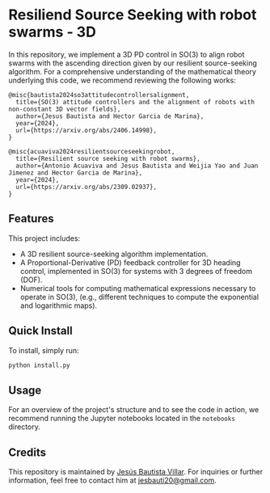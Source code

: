 # Resiliend Source Seeking with robot swarms - 3D

In this repository, we implement a 3D PD control in SO(3) to align robot swarms with the ascending direction given by our resilient source-seeking algorithm. For a comprehensive understanding of the mathematical theory underlying this code, we recommend reviewing the following works:

    @misc{bautista2024so3attitudecontrollersalignment,
      title={SO(3) attitude controllers and the alignment of robots with non-constant 3D vector fields}, 
      author={Jesus Bautista and Hector Garcia de Marina},
      year={2024},
      url={https://arxiv.org/abs/2406.14998}, 
    }

    @misc{acuaviva2024resilientsourceseekingrobot,
      title={Resilient source seeking with robot swarms}, 
      author={Antonio Acuaviva and Jesus Bautista and Weijia Yao and Juan Jimenez and Hector Garcia de Marina},
      year={2024},
      url={https://arxiv.org/abs/2309.02937}, 
    }

## Features
This project includes:

* A 3D resilient source-seeking algorithm implementation.
* A Proportional-Derivative (PD) feedback controller for 3D heading control, implemented in SO(3) for systems with 3 degrees of freedom (DOF).
* Numerical tools for computing mathematical expressions necessary to operate in SO(3), (e.g., different techniques to compute the exponential and logarithmic maps).

## Quick Install

To install, simply run:

```bash
python install.py
```

## Usage

For an overview of the project's structure and to see the code in action, we recommend running the Jupyter notebooks located in the `notebooks` directory.

## Credits

This repository is maintained by [Jesús Bautista Villar](https://sites.google.com/view/jbautista-research). For inquiries or further information, feel free to contact him at <jesbauti20@gmail.com>.
